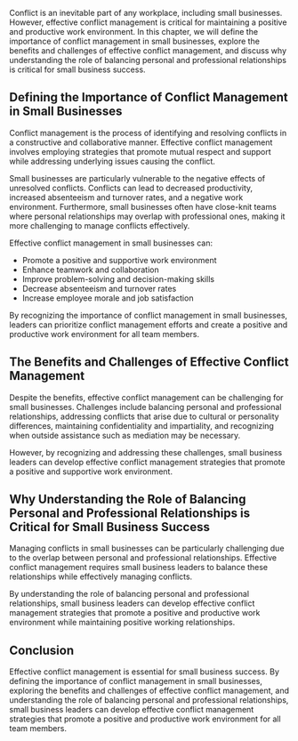 
Conflict is an inevitable part of any workplace, including small businesses. However, effective conflict management is critical for maintaining a positive and productive work environment. In this chapter, we will define the importance of conflict management in small businesses, explore the benefits and challenges of effective conflict management, and discuss why understanding the role of balancing personal and professional relationships is critical for small business success.

Defining the Importance of Conflict Management in Small Businesses
------------------------------------------------------------------

Conflict management is the process of identifying and resolving conflicts in a constructive and collaborative manner. Effective conflict management involves employing strategies that promote mutual respect and support while addressing underlying issues causing the conflict.

Small businesses are particularly vulnerable to the negative effects of unresolved conflicts. Conflicts can lead to decreased productivity, increased absenteeism and turnover rates, and a negative work environment. Furthermore, small businesses often have close-knit teams where personal relationships may overlap with professional ones, making it more challenging to manage conflicts effectively.

Effective conflict management in small businesses can:

* Promote a positive and supportive work environment
* Enhance teamwork and collaboration
* Improve problem-solving and decision-making skills
* Decrease absenteeism and turnover rates
* Increase employee morale and job satisfaction

By recognizing the importance of conflict management in small businesses, leaders can prioritize conflict management efforts and create a positive and productive work environment for all team members.

The Benefits and Challenges of Effective Conflict Management
------------------------------------------------------------

Despite the benefits, effective conflict management can be challenging for small businesses. Challenges include balancing personal and professional relationships, addressing conflicts that arise due to cultural or personality differences, maintaining confidentiality and impartiality, and recognizing when outside assistance such as mediation may be necessary.

However, by recognizing and addressing these challenges, small business leaders can develop effective conflict management strategies that promote a positive and supportive work environment.

Why Understanding the Role of Balancing Personal and Professional Relationships is Critical for Small Business Success
----------------------------------------------------------------------------------------------------------------------

Managing conflicts in small businesses can be particularly challenging due to the overlap between personal and professional relationships. Effective conflict management requires small business leaders to balance these relationships while effectively managing conflicts.

By understanding the role of balancing personal and professional relationships, small business leaders can develop effective conflict management strategies that promote a positive and productive work environment while maintaining positive working relationships.

Conclusion
----------

Effective conflict management is essential for small business success. By defining the importance of conflict management in small businesses, exploring the benefits and challenges of effective conflict management, and understanding the role of balancing personal and professional relationships, small business leaders can develop effective conflict management strategies that promote a positive and productive work environment for all team members.
